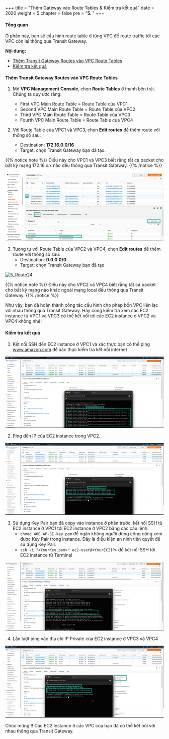 +++
title = "Thêm Gateway vào Route Tables & Kiểm tra kết quả"
date = 2020
weight = 5
chapter = false
pre = "<b>5. </b>"
+++
#### Tổng quan

Ở phần này, bạn sẽ cấu hình route table ở từng VPC để route traffic tới các VPC còn lại thông qua Transit Gateway.

**Nội dung:**
- [Thêm Transit Gateway Routes vào VPC Route Tables](#thêm-transit-gateway-routes-vào-vpc-route-tables)
- [Kiểm tra kết quả](#kiểm-tra-kết-quả)

#### Thêm Transit Gateway Routes vào VPC Route Tables
1. Mở **VPC Management Console**, chọn **Route Tables** ở thanh bên trái. Chúng ta quy ước rằng:
    - First VPC Main Route Table = Route Table của VPC1
    - Second VPC Main Route Table = Route Table của VPC2
    - Third VPC Main Route Table = Route Table của VPC3
    - Fourth VPC Main Route Table = Route Table của VPC4

2. Với Route Table của VPC1 và VPC3, chọn **Edit routes** để thêm route với thông số sau:
    - Destination: **172.16.0.0/16**
    - Target: chọn Transit Gateway bạn dã tạo.  

{{% notice note %}}
Điều này cho VPC1 và VPC3 biết rằng tất cả packet cho bất kỳ mạng 172.16.x.x nào đều thông qua Transit Gateway.
{{% /notice %}}

![5_Route13](/images/transitgateway/5_Route13.png?width=90pc)

3. Tương tự với Route Table của VPC2 và VPC4, chọn **Edit routes** để thêm route với thông số sau:
    - Destination: **0.0.0.0/0**
    - Target: chọn Transit Gateway bạn đã tạo

![5_Route24](/images/transitgateway/5_Route24.png?width=90pc)

{{% notice note %}}
Điều này cho VPC2 và VPC4 biết rằng tất cả packet cho bất kỳ mạng nào khác ngoài mạng local đều thông qua Transit Gateway.
{{% /notice %}}

Như vậy, bạn đã hoàn thành công tác cấu hình cho phép bốn VPC liên lạc với nhau thông qua Transit Gateway. Hãy cùng kiểm tra xem các EC2 instance từ VPC1 và VPC3 có thể kết nối tới các EC2 instance ở VPC2 và VPC4 không nhé!

#### Kiểm tra kết quả

1. Kết nối SSH đến EC2 instance ở VPC1 và xác thực bạn có thể ping www.amazon.com để xác thực kiểm tra kết nối internet

![5_InternetPing](/images/transitgateway/5_Internet_Ping.png?width=90pc)

2. Ping đến IP của EC2 instance trong VPC2.

![5_VPC2Ping](/images/transitgateway/5_VPC2_Ping.png?width=90pc)

3. Sử dụng Key Pair bạn đã copy vào instance ở phần trước, kết nối SSH từ EC2 instance ở VPC1 tới EC2 instance ở VPC2 bằng các câu lệnh:
    - ```chmod 400 AP-SE-key.pem``` để ngăn không người dùng công cộng xem được Key Pair trong instance. Đây là điều kiện an ninh tiên quyết để sử dụng Key Pair.
    - ```ssh -i "<YourKey.pem>" ec2-user@<YourEC2IP>``` để kết nối SSH tới EC2 instance từ Terminal

![5_VPC2SSH](/images/transitgateway/5_VPC2_SSH.png?width=90pc)

4. Lần lượt ping vào địa chỉ IP Private của EC2 instance ở VPC3 và VPC4


![5_PingSuccess](/images/transitgateway/5_Ping_Success_1.png?width=60pc)


Chúc mừng!!! Các EC2 Instance ở các VPC của bạn đã có thể kết nối với nhau thông qua Transit Gateway.

